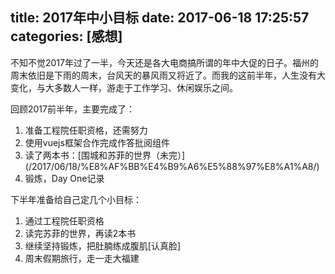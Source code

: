 title: 2017年中小目标
date: 2017-06-18 17:25:57
categories: [感想]
---
不知不觉2017年过了一半，今天还是各大电商搞所谓的年中大促的日子。福州的周末依旧是下雨的周末，台风天的暴风雨又将近了。而我的这前半年，人生没有大变化，与大多数人一样，游走于工作学习、休闲娱乐之间。

回顾2017前半年，主要完成了：
<ol><li>准备工程院任职资格，还需努力</li>
    <li>使用vuejs框架合作完成作答批阅组件</li>
    <li>读了两本书：[围城和苏菲的世界（未完）](/2017/06/18/%E8%AF%BB%E4%B9%A6%E5%88%97%E8%A1%A8/)</li>
    <li>锻炼，Day One记录</li>
</ol>
下半年准备给自己定几个小目标：
<ol><li>通过工程院任职资格</li>
    <li>读完苏菲的世界，再读2本书</li>
    <li>继续坚持锻炼，把肚腩练成腹肌[认真脸]</li>
    <li>周末假期旅行，走一走大福建</li>
</ol>